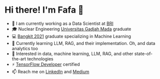 # Hi there! I'm Fafa 👋

- 💼 I am currently working as a Data Scientist at <a href="https://https://bri.co.id/en/home" target="_blank">BRI</a>
- 🎓 Nuclear Engineering <a href="https://www.ugm.ac.id/en" target="_blank">Universitas Gadjah Mada</a> graduate
- 💻 <a href="https://grow.google/intl/id_id/bangkit/" target="_blank">Bangkit 2021</a> graduate specializing in Machine Learning
- 🌱 Currently learning LLM, RAG, and their implementation. Oh, and data analytics too
- 👀 Interested in data, machine learning, LLM, RAG, and other state-of-the-art technologies
- ⚡ <a href="https://www.credential.net/63b72c21-21f8-4883-a992-d0abd24329d0#gs.e9kkzy" target="_blank">TensorFlow Developer</a> certified
- 📫 Reach me on <a href="https://www.linkedin.com/in/fafafwzn/" target="_blank">LinkedIn</a> and <a href="https://fafafwzn.medium.com/" target="_blank">Medium</a>
